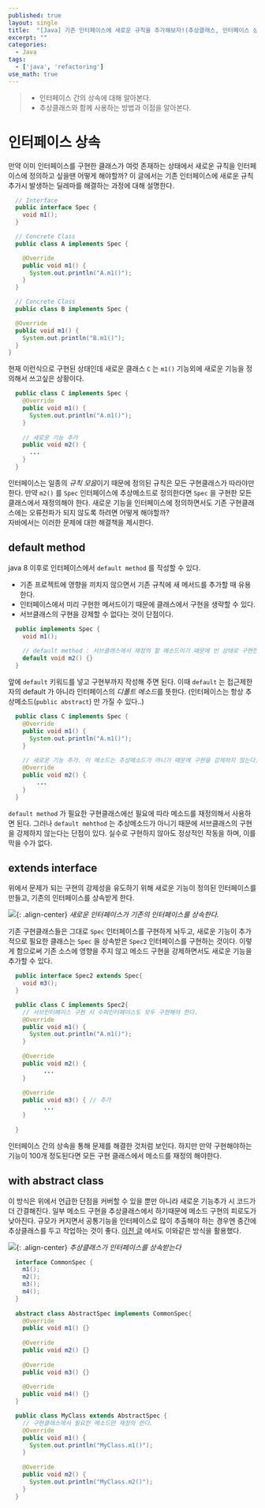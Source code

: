 ```yaml
---
published: true
layout: single
title:  "[Java] 기존 인터페이스에 새로운 규칙을 추가해보자!(추상클래스, 인터페이스 상속)"
excerpt: ""
categories:
  - Java
tags:
  - ['java', 'refactoring']
use_math: true
---
```

> - 인터페이스 간의 상속에 대해 알아본다.
> - 추상클래스와 함께 사용하는 방법과 이점을 알아본다.

# 인터페이스 상속
만약 이미 인터페이스를 구현한 클래스가 여럿 존재하는 상태에서 새로운 규칙을 인터페이스에 정의하고 싶을땐 어떻게 해야할까?
이 글에서는 기존 인터페이스에 새로운 규칙 추가시 발생하는 딜레마를 해결하는 과정에 대해 설명한다.

```java
  // Interface
  public interface Spec {
    void m1();
  }
```
```java
  // Concrete Class
  public class A implements Spec {

    @Override
    public void m1() {
      System.out.println("A.m1()");
    }
  }
```
```java
  // Concrete Class
  public class B implements Spec {

  @Override
  public void m1() {
    System.out.println("B.m1()");
  }
}
```
현재 이런식으로 구현된 상태인데 새로운 클래스 `C` 는 `m1()` 기능외에 새로운 기능을 정의해서 쓰고싶은 상황이다.
```java
  public class C implements Spec {
    @Override
    public void m1() {
      System.out.println("A.m1()");
    }
    
    // 새로운 기능 추가
    public void m2() {
      ...
    }
  }
```
인터페이스는 일종의 *규칙 모음*이기 때문에 정의된 규칙은 모든 구현클래스가 따라야만 한다. 
만약 `m2()` 를 `Spec` 인터페이스에 추상메소드로 정의한다면 `Spec` 을 구현한 모든 클래스에서 재정의해야 한다. 
새로운 기능을 인터페이스에 정의하면서도 기존 구현클래스에는 오류전파가 되지 않도록 하려면 어떻게 해야할까?   
자바에서는 이러한 문제에 대한 해결책을 제시한다.

## default method
java 8 이후로 인터페이스에서 `default method` 를 작성할 수 있다.
- 기존 프로젝트에 영향을 끼치지 않으면서 기존 규칙에 새 메서드를 추가할 때 유용한다.
- 인터페이스에서 미리 구현한 메서드이기 때문에 클래스에서 구현을 생략할 수 있다.
- 서브클래스의 구현을 강제할 수 없다는 것이 단점이다.

```java
  public implements Spec {
    void m1();
    
    // default method : 서브클래스에서 재정의 할 메소드이기 때문에 빈 상태로 구현만 해둔다.
    default void m2() {}
  }
```
앞에 `default` 키워드를 넣고 구현부까지 작성해 주면 된다. 
이때 `default` 는 접근제한자의 default 가 아니라 인터페이스의 *디폴트 메소드*를 뜻한다. (인터페이스는 항상 추상메소드(`public abstract`) 만 가질 수 있다..)

```java
  public class C implements Spec {
    @Override
    public void m1() {
      System.out.println("A.m1()");
    }
  
    // 새로운 기능 추가. 이 메소드는 추상메소드가 아니기 때문에 구현을 강제하지 않는다.
    @Override
    public void m2() {
        ...
    }
  }
```
`default method` 가 필요한 구현클래스에선 필요에 따라 메소드를 재정의해서 사용하면 된다. 
그러나 `default mehthod` 는 추상메소드가 아니기 때문에 서브클래스의 구현을 강제하지 않는다는 단점이 있다. 실수로 구현하지 않아도 정상적인 작동을 하며, 이를 막을 수가 없다.

## extends interface
위에서 문제가 되는 구현의 강제성을 유도하기 위해 새로운 기능이 정의된 인터페이스를 만들고, 기존의 인터페이스를 상속받게 한다.

![](/assets/images/20231220/interface-extends.png){: .align-center}
*새로운 인터페이스가 기존의 인터페이스를 상속한다.*

기존 구현클래스들은 그대로 `Spec` 인터페이스를 구현하게 놔두고, 새로운 기능이 추가적으로 필요한 클래스는 `Spec` 을 상속받은 `Spec2` 인터페이스를 구현하는 것이다.
이렇게 함으로써 기존 소스에 영향을 주지 않고 메소드 구현을 강제하면서도 새로운 기능을 추가할 수 있다.

```java
  public interface Spec2 extends Spec{
    void m3();
  }
```
```java
  public class C implements Spec2{
    // 서브인터페이스 구현 시 수퍼인터페이스도 모두 구현해야 한다.
    @Override
    public void m1() {
      System.out.println("A.m1()");
    }
    
    @Override
    public void m2() {
          ...
    }
  
    @Override
    public void m3() { // 추가
          ...
    }
    
  }
```
인터페이스 간의 상속을 통해 문제를 해결한 것처럼 보인다. 하지만 만약 구현해야하는 기능이 100개 정도된다면 모든 구현 클래스에서 메소드를 재정의 해야한다.

## with abstract class
이 방식은 위에서 언급한 단점을 커버할 수 있을 뿐만 아니라 새로운 기능추가 시 코드가 더 간결해진다. 일부 메소드 구현을 추상클래스에서 하기때문에 메소드 구현의 피로도가 낮아진다.
규모가 커지면서 공통기능을 인터페이스로 많이 추출해야 하는 경우엔 중간에 추상클래스를 두고 작업하는 것이 좋다.
[이전 글](https://zhtmr.github.io/java/abstract-class/) 에서도 이와같은 방식을 활용했다.

![](/assets/images/20231220/interface-with-abstract.png){: .align-center}
*추상클래스가 인터페이스를 상속받는다*

```java
  interface CommonSpec {
    m1();
    m2();
    m3();
    m4();
  }
  
  abstract class AbstractSpec implements CommonSpec{
    @Override
    public void m1() {}
    
    @Override
    public void m2() {}
    
    @Override
    public void m3() {}
    
    @Override
    public void m4() {}
  }
```

```java
  public class MyClass extends AbstractSpec {
    // 구현클래스에서 필요한 메소드만 재정의 한다.
    @Override
    public void m1() {
      System.out.println("MyClass.m1()");
    }
    
    @Override
    public void m2() {
      System.out.println("MyClass.m2()");
    }
  } 
```